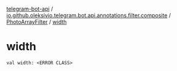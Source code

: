 [telegram-bot-api](../../index.md) / [io.github.oleksivio.telegram.bot.api.annotations.filter.composite](../index.md) / [PhotoArrayFilter](index.md) / [width](./width.md)

# width

`val width: <ERROR CLASS>`